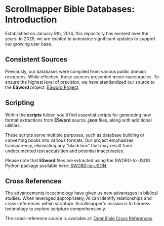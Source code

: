 # Scrollmapper Bible Databases: Introduction

Established on January 9th, 2014, this repository has evolved over the years. In 2025, we are excited to announce significant updates to support our growing user base.

## Consistent Sources

Previously, our databases were compiled from various public domain resources. While effective, these sources presented minor inaccuracies. To ensure the highest level of precision, we have standardized our source to the **ESword** project: [ESword Project](https://crosswire.org/sword/modules/ModDisp.jsp?modType=Bibles&form=MG0AV3).

## Scripting

Within the **scripts** folder, you'll find essential scripts for generating new format extractions from **ESword** source **.json** files, along with additional utilities.

These scripts serve multiple purposes, such as database building or converting books into various formats. Our project emphasizes transparency, eliminating any "black box" that may result from undocumented text acquisition and potential inaccuracies.

Please note that **ESword** files are extracted using the SWORD-to-JSON Python package available here: [SWORD-to-JSON](https://github.com/wasdin/SWORD-to-JSON).

## Cross References

The advancements in technology have given us new advantages in biblical studies. When leveraged appropriately, AI can identify relationships and cross-references within scripture. Scrollmapper's mission is to harness technology to explore scripture comprehensively.

The cross-reference source is available at: [OpenBible Cross References](http://www.openbible.info/labs/cross-references/).
